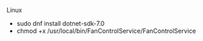 

Linux

- sudo dnf install dotnet-sdk-7.0
- chmod +x /usr/local/bin/FanControlService/FanControlService